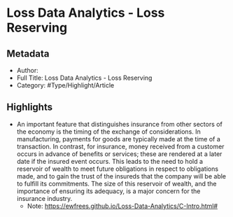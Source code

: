 # Loss Data Analytics - Loss Reserving

## Metadata

* Author: 
* Full Title: Loss Data Analytics - Loss Reserving
* Category: #Type/Highlight/Article

## Highlights

* An important feature that distinguishes insurance from other sectors of the economy is the timing of the exchange of considerations. In manufacturing, payments for goods are typically made at the time of a transaction. In contrast, for insurance, money received from a customer occurs in advance of benefits or services; these are rendered at a later date if the insured event occurs. This leads to the need to hold a reservoir of wealth to meet future obligations in respect to obligations made, and to gain the trust of the insureds that the company will be able to fulfill its commitments. The size of this reservoir of wealth, and the importance of ensuring its adequacy, is a major concern for the insurance industry.
  * Note: https://ewfrees.github.io/Loss-Data-Analytics/C-Intro.html#
